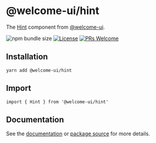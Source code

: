 # @welcome-ui/hint

The [Hint](https://welcome-ui.com/components/hint) component from [@welcome-ui](https://welcome-ui.com).

![npm bundle size](https://img.shields.io/bundlephobia/minzip/@welcome-ui/hint) [![License](https://img.shields.io/npm/l/welcome-ui.svg)](https://github.com/WTTJ/welcome-ui/tree/main/LICENSE) [![PRs Welcome](https://img.shields.io/badge/PRs-welcome-mediumspringgreen.svg)](ttps://github.com/WTTJ/welcome-ui/tree/main/CONTRIBUTING.mdx)

## Installation

    yarn add @welcome-ui/hint

## Import

    import { Hint } from '@welcome-ui/hint'

## Documentation

See the [documentation](https://welcome-ui.com/components/hint) or [package source](https://github.com/WTTJ/welcome-ui/tree/main/packages/Hint) for more details.
